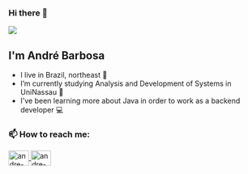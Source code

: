 ### Hi there 👋
<img align="center" src="https://media.tenor.com/images/83b90625006ac67045b68a39771d9f24/tenor.gif">

## I'm André Barbosa

- I live in Brazil, northeast 🤠
- I’m currently studying Analysis and Development of Systems in UniNassau 📖
- I've been learning more about Java in order to work as a backend developer 💻

### 📫 How to reach me:
<a href="https://www.linkedin.com/in/andre-barbosa-923798190/" target="_blank"> 
<img align="center" alt="andre-linkedin" height="30" width="40" src="https://cdn.jsdelivr.net/npm/simple-icons@3.0.1/icons/linkedin.svg" style="max-width:100%;">
</a>
<a href="https://www.instagram.com/lima_carlosufrpe/" target="_blank">
<img align="center" alt="andre-instagram" height="30" width="40" src="https://cdn.jsdelivr.net/npm/simple-icons@3.0.1/icons/instagram.svg" style="max-width:100%;">
</a>
<!--
**Pilgriman/Pilgriman** is a ✨ _special_ ✨ repository because its `README.md` (this file) appears on your GitHub profile.

Here are some ideas to get you started:

- 🔭 I’m currently working on ...
- 🌱 I’m currently learning ...
- 👯 I’m looking to collaborate on ...
- 🤔 I’m looking for help with ...
- 💬 Ask me about ...
- 📫 How to reach me: ...
- 😄 Pronouns: ...
- ⚡ Fun fact: ...
-->
